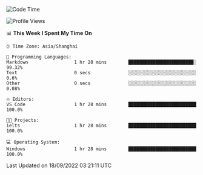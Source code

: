 <!--START_SECTION:waka-->
![Code Time](http://img.shields.io/badge/Code%20Time-194%20hrs%2010%20mins-blue)

![Profile Views](http://img.shields.io/badge/Profile%20Views-0-blue)

📊 **This Week I Spent My Time On** 

```text
⌚︎ Time Zone: Asia/Shanghai

💬 Programming Languages: 
Markdown                 1 hr 28 mins        ████████████████████████░   99.32% 
Text                     0 secs              ░░░░░░░░░░░░░░░░░░░░░░░░░   0.6% 
Other                    0 secs              ░░░░░░░░░░░░░░░░░░░░░░░░░   0.08%

🔥 Editors: 
VS Code                  1 hr 28 mins        █████████████████████████   100.0%

🐱‍💻 Projects: 
ielts                    1 hr 28 mins        █████████████████████████   100.0%

💻 Operating System: 
Windows                  1 hr 28 mins        █████████████████████████   100.0%

```


 Last Updated on 18/09/2022 03:21:11 UTC
<!--END_SECTION:waka-->